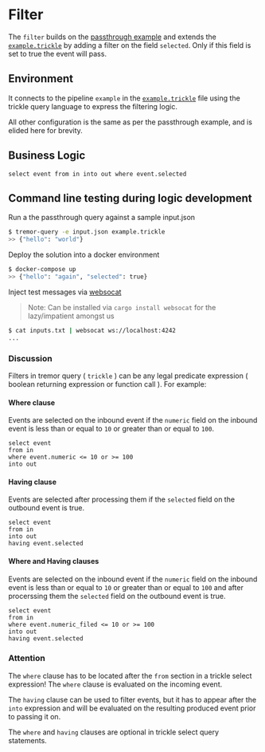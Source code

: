 # Filter

The `filter` builds on the [passthrough example](../00_passthrough/README.md) and extends the [`example.trickle`](etc/tremor/config/example.trickle) by adding a filter
on the field `selected`. Only if this field is set to true the event will pass.

## Environment

It connects to the pipeline `example` in the [`example.trickle`](etc/tremor/config/example.trickle) file using the trickle query language to express the filtering logic.

All other configuration is the same as per the passthrough example, and is elided here for brevity.

## Business Logic

```trickle
select event from in into out where event.selected
```

## Command line testing during logic development

Run a the passthrough query against a sample input.json

```bash
$ tremor-query -e input.json example.trickle
>> {"hello": "world"}
```

Deploy the solution into a docker environment

```bash
$ docker-compose up
>> {"hello": "again", "selected": true}
```

Inject test messages via [websocat](https://github.com/vi/websocat)

> Note: Can be installed via `cargo install websocat` for the lazy/impatient amongst us

```bash
$ cat inputs.txt | websocat ws://localhost:4242
...
```

### Discussion

Filters in tremor query ( `trickle` ) can be any legal predicate expression ( boolean returning
expression or function call ). For example:

#### Where clause

Events are selected on the inbound event if the `numeric` field on the inbound event is less than or equal to `10` or
greater than or equal to `100`.

```trickle
select event
from in
where event.numeric <= 10 or >= 100
into out
```

#### Having clause

Events are selected after processing them if the `selected` field on the outbound event is true.

```trickle
select event
from in
into out
having event.selected
```

#### Where and Having clauses

Events are selected on the inbound event if the `numeric` field on the inbound event is less than or equal to `10` or
greater than or equal to `100` and after procerssing them the `selected` field on the outbound event is true.

```trickle
select event
from in
where event.numeric_filed <= 10 or >= 100
into out
having event.selected
```

### Attention

The `where` clause has to be located after the `from` section in a trickle select expression! The `where` clause is evaluated on the incoming event.

The `having` clause can be used to filter events, but it has to appear after the `into` expression and will be evaluated on the resulting produced event prior to passing it on.

The `where` and `having` clauses are optional in trickle select query statements.
